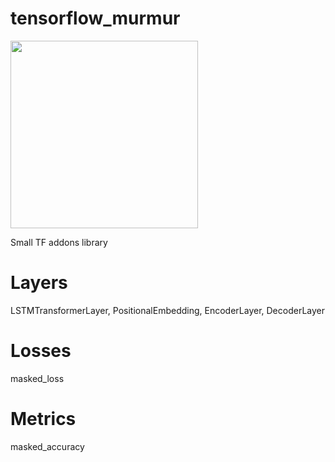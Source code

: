 # tensorflow_murmur

<img src='https://github.com/jordmundgand/tensorflow_murmur/assets/109611636/80b10f1f-fdc2-4502-ab29-b195ee3cb57f' width='300'>

Small TF addons library

# Layers
  LSTMTransformerLayer, PositionalEmbedding, EncoderLayer, DecoderLayer

# Losses
  masked_loss

# Metrics
  masked_accuracy
